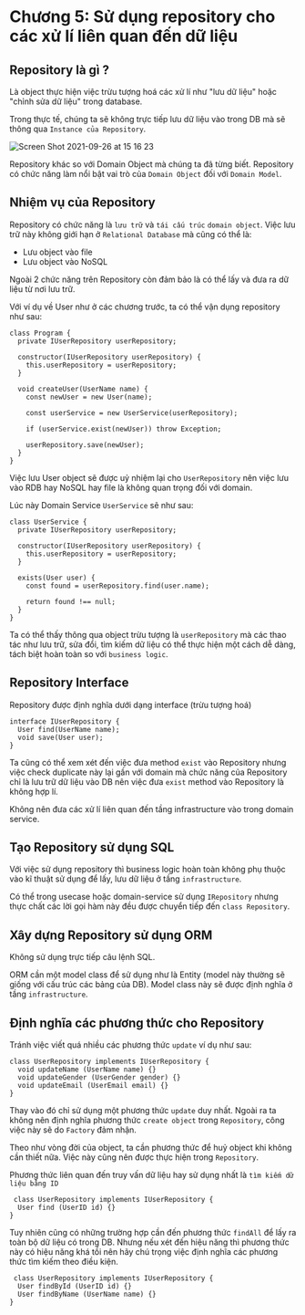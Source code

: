 # Chương 5: Sử dụng repository cho các xử lí liên quan đến dữ liệu

## Repository là gì ?

Là object thực hiện việc trừu tượng hoá các xử lí như "lưu dữ liệu" hoặc "chỉnh sửa dữ liệu" trong database.

Trong thực tế, chúng ta sẽ không trực tiếp lưu dữ liệu vào trong DB mà sẽ thông qua `Instance của Repository`.

![Screen Shot 2021-09-26 at 15 16 23](https://user-images.githubusercontent.com/15076665/134795964-cde1b35a-3ba0-4c99-9785-6333d7bd6852.png)

Repository khác so với Domain Object mà chúng ta đã từng biết. Repository có chức năng làm nổi bật vai trò của `Domain Object` đối với `Domain Model`.

## Nhiệm vụ của Repository

Repository có chức năng là `lưu trữ` và `tái cấu trúc` `domain object`. Việc lưu trữ này không giới hạn ở `Relational Database` mà cũng có thể là:

- Lưu object vào file
- Lưu object vào NoSQL

Ngoài 2 chức năng trên Repository còn đảm bảo là có thể lấy và đưa ra dữ liệu từ nơi lưu trữ.

Với ví dụ về User như ở các chương trước, ta có thể vận dụng repository như sau:

```JS
class Program {
  private IUserRepository userRepository;
  
  constructor(IUserRepository userRepository) {
    this.userRepository = userRepository;
  }

  void createUser(UserName name) {
    const newUser = new User(name);

    const userService = new UserService(userRepository);

    if (userService.exist(newUser)) throw Exception;

    userRepository.save(newUser);
  }
}
```

Việc lưu User object sẽ được uỷ nhiệm lại cho `UserRepository` nên việc lưu vào RDB hay NoSQL hay file là không quan trọng đối với domain.

Lúc này Domain Service `UserService` sẽ như sau:

```JS
class UserService {
  private IUserRepository userRepository;

  constructor(IUserRepository userRepository) {
    this.userRepository = userRepository;
  }

  exists(User user) {
    const found = userRepository.find(user.name);

    return found !== null;
  }
}
```

Ta có thể thấy thông qua object trừu tượng là `userRepository` mà các thao tác như lưu trữ, sửa đổi, tìm kiếm dữ liệu có thể thực hiện một cách dễ dàng, tách biệt hoàn toàn so với `business logic`.

## Repository Interface

Repository được định nghĩa dưới dạng interface (trừu tượng hoá)

```JS
interface IUserRepository {
  User find(UserName name);
  void save(User user);
}
```

Ta cũng có thể xem xét đến việc đưa method `exist` vào Repository nhưng việc check duplicate này lại gần với domain mà chức năng của Repository chỉ là lưu trữ dữ liệu vào DB nên việc đưa `exist` method vào Repository là không hợp lí.

Không nên đưa các xử lí liên quan đến tầng infrastructure vào trong domain service.

## Tạo Repository sử dụng SQL

Với việc sử dụng repository thì business logic hoàn toàn không phụ thuộc vào kĩ thuật sử dụng để lấy, lưu dữ liệu ở tầng `infrastructure`.

Có thể trong usecase hoặc domain-service sử dụng `IRepository` nhưng thực chất các lời gọi hàm này đều được chuyển tiếp đến `class Repository`.

## Xây dựng Repository sử dụng ORM

Không sử dụng trực tiếp câu lệnh SQL.

ORM cần một model class để sử dụng như là Entity (model này thường sẽ giống với cấu trúc các bảng của DB).
Model class này sẽ được định nghĩa ở tầng `infrastructure`.

## Định nghĩa các phương thức cho Repository

Tránh việc viết quá nhiều các phương thức `update` ví dụ như sau:

```JS
class UserRepository implements IUserRepository {
  void updateName (UserName name) {}
  void updateGender (UserGender gender) {}
  void updateEmail (UserEmail email) {}
}
```

Thay vào đó chỉ sử dụng một phương thức `update` duy nhất. Ngoài ra ta không nên định nghĩa phương thức `create object` trong `Repository`, công việc này sẽ do `Factory` đảm nhận.

Theo như vòng đời của object, ta cần phương thức để huỷ object khi không cần thiết nữa. Việc này cũng nên được thực hiện trong `Repository`.

Phương thức liên quan đến truy vấn dữ liệu hay sử dụng nhất là `tìm kiếm dữ liệu bằng ID`

```JS
 class UserRepository implements IUserRepository {
  User find (UserID id) {}
}
```

Tuy nhiên cũng có những trường hợp cần đến phương thức `findAll` để lấy ra toàn bộ dữ liệu có trong DB. Nhưng nếu xét đến hiệu năng thì phương thức này có hiệu năng khá tồi nên hãy chú trọng việc định nghĩa các phương thức tìm kiếm theo điều kiện.

```JS
 class UserRepository implements IUserRepository {
  User findById (UserID id) {}
  User findByName (UserName name) {}
}
```
